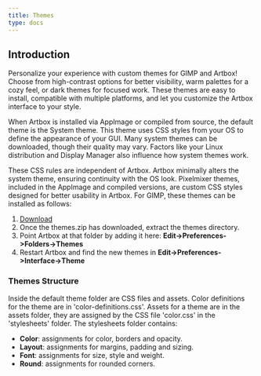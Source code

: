 ```yaml
---
title: Themes
type: docs
---
```


## Introduction

Personalize your experience with custom themes for GIMP and Artbox! Choose from high-contrast options for better visibility, warm palettes for a cozy feel, or dark themes for focused work. These themes are easy to install, compatible with multiple platforms, and let you customize the Artbox interface to your style.

When Artbox is installed via AppImage or compiled from source, the default theme is the System theme. This theme uses CSS styles from your OS to define the appearance of your GUI. Many system themes can be downloaded, though their quality may vary. Factors like your Linux distribution and Display Manager also influence how system themes work.

These CSS rules are independent of Artbox. Artbox minimally alters the system theme, ensuring continuity with the OS look. Pixelmixer themes, included in the AppImage and compiled versions, are custom CSS styles designed for better usability in Artbox. For GIMP, these themes can be installed as follows:

1. [Download](/artbox/downloads/themes.zip)
2. Once the themes.zip has downloaded, extract the themes directory.
3. Point Artbox at that folder by adding it here: **Edit->Preferences->Folders->Themes**
4. Restart Artbox and find the new themes in **Edit->Preferences->Interface->Theme**

### Themes Structure

Inside the default theme folder are CSS files and assets. Color definitions for the theme are in 'color-definitions.css'. Assets for a theme are in the assets folder, they are assigned by the CSS file 'color.css' in the 'stylesheets' folder. The stylesheets folder contains:

* **Color**: assignments for color, borders and opacity.
* **Layout**: assignments for margins, padding and sizing.
* **Font**: assignments for size, style and weight.
* **Round**: assignments for rounded corners.
